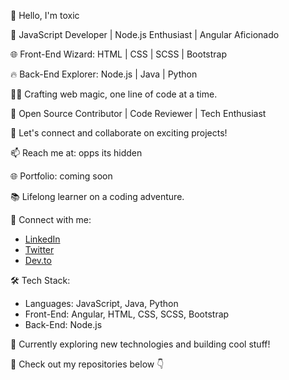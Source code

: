 👋 Hello, I'm toxic

🚀 JavaScript Developer | Node.js Enthusiast | Angular Aficionado

🌐 Front-End Wizard: HTML | CSS | SCSS | Bootstrap

🔥 Back-End Explorer: Node.js | Java | Python

🧙‍♂️ Crafting web magic, one line of code at a time.

🌟 Open Source Contributor | Code Reviewer | Tech Enthusiast

💬 Let's connect and collaborate on exciting projects!

📫 Reach me at: opps its hidden

🌐 Portfolio: coming soon

📚 Lifelong learner on a coding adventure.

🔗 Connect with me:
   - [LinkedIn](https://www.linkedin.com/in/yourusername/)
   - [Twitter](https://twitter.com/yourusername)
   - [Dev.to](https://dev.to/yourusername)

🛠️ Tech Stack:
   - Languages: JavaScript, Java, Python
   - Front-End: Angular, HTML, CSS, SCSS, Bootstrap
   - Back-End: Node.js

🌱 Currently exploring new technologies and building cool stuff!

📌 Check out my repositories below 👇
